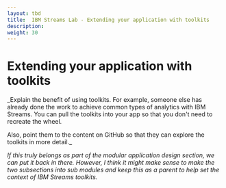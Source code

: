 ```yaml
---
layout: tbd
title:  IBM Streams Lab - Extending your application with toolkits
description:
weight: 30
---
```


# Extending your application with toolkits
_Explain the benefit of using toolkits. For example, someone else has already done the work to achieve common types of analytics with IBM Streams. You can pull the toolkits into your app so that you don't need to recreate the wheel.

Also, point them to the content on GitHub so that they can explore the toolkits in more detail._

_If this truly belongs as part of the modular application design section, we can put it back in there. However, I think it might make sense to make the two subsections into sub modules and keep this as a parent to help set the context of IBM Streams toolkits._
